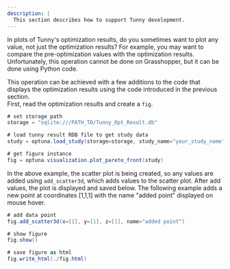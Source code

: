 ```yaml
---
description: |
  This section describes how to support Tunny development.
---
```


In plots of Tunny's optimization results, do you sometimes want to plot any value, not just the optimization results?
For example, you may want to compare the pre-optimization values with the optimization results.  
Unfortunately, this operation cannot be done on Grasshopper, but it can be done using Python code.

This operation can be achieved with a few additions to the code that displays the optimization results using the code introduced in the previous section.  
First, read the optimization results and create a `fig`.

```cs
# set storage path
storage = "sqlite:///PATH_TO/Tunny_Opt_Result.db"

# load tunny result RDB file to get study data
study = optuna.load_study(storage=storage, study_name="your_study_name")

# get figure instance
fig = optuna.visualization.plot_pareto_front(study)
```

In the above example, the scatter plot is being created,
so any values are added using `add_scatter3d`,
which adds values to the scatter plot.
After add values, the plot is displayed and saved below.
The following example adds a new point at coordinates [1,1,1] with the name "added point" displayed on mouse hover.

```cs
# add data point
fig.add_scatter3d(x=[1], y=[1], z=[1], name="added point")

# show figure
fig.show()

# save figure as html
fig.write_html(./fig.html)
```
